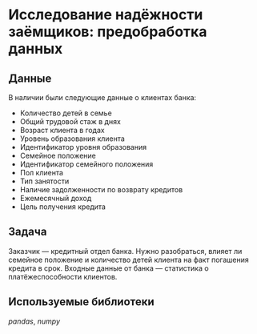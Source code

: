 # Исследование надёжности заёмщиков: предобработка данных

## Данные

В наличии были следующие данные о клиентах банка:
- Количество детей в семье  
- Общий трудовой стаж в днях  
- Возраст клиента в годах  
- Уровень образования клиента  
- Идентификатор уровня образования  
- Семейное положение  
- Идентификатор семейного положения  
- Пол клиента  
- Тип занятости  
- Наличие задолженности по возврату кредитов  
- Ежемесячный доход  
- Цель получения кредита  

## Задача

Заказчик — кредитный отдел банка. Нужно разобраться, влияет ли семейное положение и количество детей клиента на факт погашения кредита в срок. Входные данные от банка — статистика о платёжеспособности клиентов.

## Используемые библиотеки

*pandas*, *numpy*
